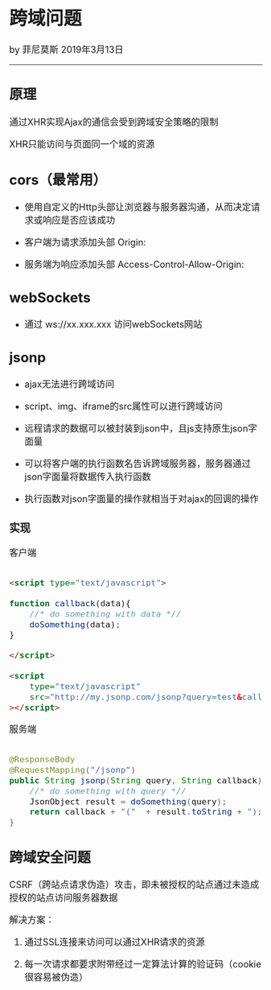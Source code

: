 <font size="4">

# 跨域问题

by 菲尼莫斯  2019年3月13日

---

## 原理

通过XHR实现Ajax的通信会受到跨域安全策略的限制

XHR只能访问与页面同一个域的资源

## cors（最常用）

* 使用自定义的Http头部让浏览器与服务器沟通，从而决定请求或响应是否应该成功

* 客户端为请求添加头部 Origin: 

* 服务端为响应添加头部 Access-Control-Allow-Origin:

## webSockets

* 通过 ws://xx.xxx.xxx 访问webSockets网站

## jsonp

* ajax无法进行跨域访问

* script、img、iframe的src属性可以进行跨域访问

* 远程请求的数据可以被封装到json中，且js支持原生json字面量

* 可以将客户端的执行函数名告诉跨域服务器，服务器通过json字面量将数据传入执行函数

* 执行函数对json字面量的操作就相当于对ajax的回调的操作

### 实现

客户端

```html

<script type="text/javascript">

function callback(data){
    //* do something with data *//
    doSomething(data);
}

</script>

<script 
    type="text/javascript" 
    src="http://my.jsonp.com/jsonp?query=test&callback=callback"
></script>

```

服务端

```java

@ResponseBody
@RequestMapping("/jsonp")
public String jsonp(String query, String callback) {
    //* do something with query *//
    JsonObject result = doSomething(query);
    return callback + "("  + result.toString + ");";
}

```

## 跨域安全问题

CSRF（跨站点请求伪造）攻击，即未被授权的站点通过未造成授权的站点访问服务器数据

解决方案：

1. 通过SSL连接来访问可以通过XHR请求的资源

2. 每一次请求都要求附带经过一定算法计算的验证码（cookie很容易被伪造）

</font>